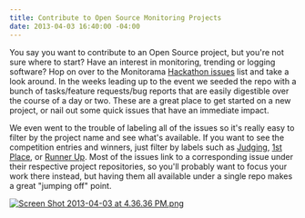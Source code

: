 ```yaml
---
title: Contribute to Open Source Monitoring Projects
date: 2013-04-03 16:40:00 -04:00
---
```


You say you want to contribute to an Open Source project, but you're not sure where to start? Have an interest in monitoring, trending or logging software? Hop on over to the Monitorama [Hackathon issues](https://github.com/monitorama/hackathon/issues) list and take a look around. In the weeks leading up to the event we seeded the repo with a bunch of tasks/feature requests/bug reports that are easily digestible over the course of a day or two. These are a great place to get started on a new project, or nail out some quick issues that have an immediate impact.

We even went to the trouble of labeling all of the issues so it's really easy to filter by the project name and see what's available. If you want to see the competition entries and winners, just filter by labels such as [Judging](https://github.com/monitorama/hackathon/issues?labels=Judging), [1st Place](https://github.com/monitorama/hackathon/issues?labels=1st+Place), or [Runner Up](https://github.com/monitorama/hackathon/issues?labels=Runner+Up). Most of the issues link to a corresponding issue under their respective project repositories, so you'll probably want to focus your work there instead, but having them all available under a single repo makes a great "jumping off" point.

[![Screen Shot 2013-04-03 at 4.36.36 PM.png](/uploads/Screen%20Shot%202013-04-03%20at%204.36.36%20PM.png)](https://github.com/monitorama/hackathon/issues?labels=Graphite)